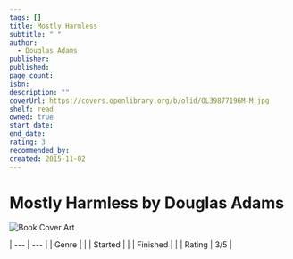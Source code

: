 ```yaml
---
tags: []
title: Mostly Harmless
subtitle: " "
author:
  - Douglas Adams
publisher: 
published: 
page_count: 
isbn: 
description: ""
coverUrl: https://covers.openlibrary.org/b/olid/OL39877196M-M.jpg
shelf: read
owned: true
start_date: 
end_date: 
rating: 3
recommended_by: 
created: 2015-11-02
---
```


# Mostly Harmless by Douglas Adams

![Book Cover Art](https://covers.openlibrary.org/b/olid/OL39877196M-M.jpg)


| --- | --- |
| Genre |  |
| Started |  |
| Finished |  |
| Rating | 3/5 |

